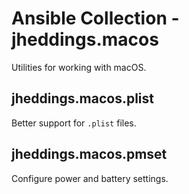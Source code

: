 # Ansible Collection - jheddings.macos

Utilities for working with macOS.

## jheddings.macos.plist ##

Better support for `.plist` files.

## jheddings.macos.pmset ##

Configure power and battery settings.
